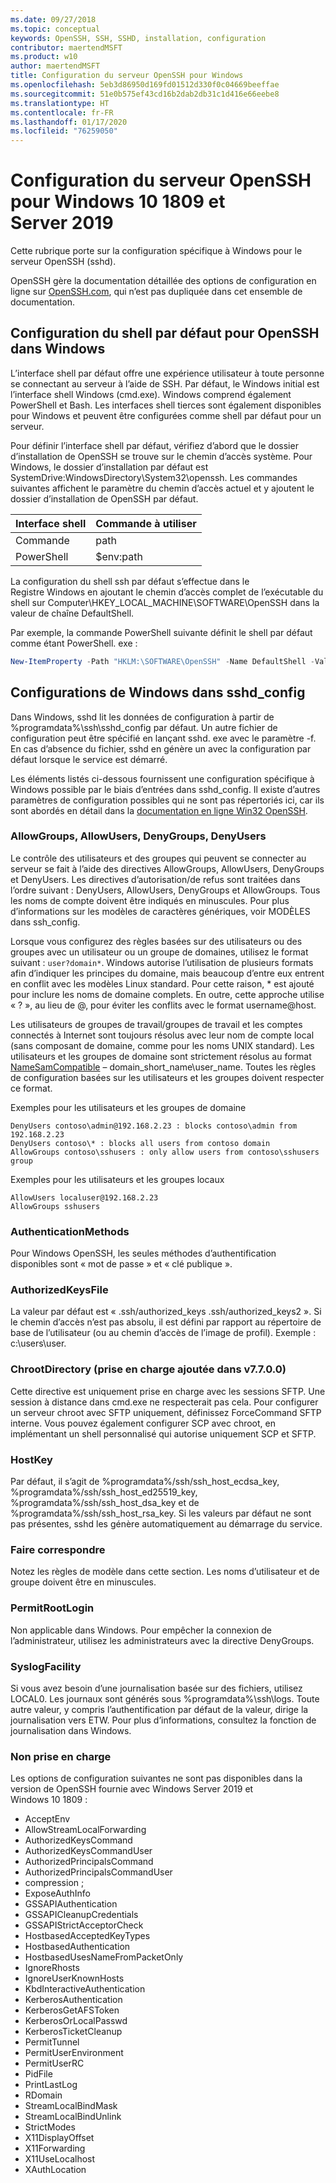```yaml
---
ms.date: 09/27/2018
ms.topic: conceptual
keywords: OpenSSH, SSH, SSHD, installation, configuration
contributor: maertendMSFT
ms.product: w10
author: maertendMSFT
title: Configuration du serveur OpenSSH pour Windows
ms.openlocfilehash: 5eb3d86950d169fd01512d330f0c04669beeffae
ms.sourcegitcommit: 51e0b575ef43cd16b2dab2db31c1d416e66eebe8
ms.translationtype: HT
ms.contentlocale: fr-FR
ms.lasthandoff: 01/17/2020
ms.locfileid: "76259050"
---
```

# <a name="openssh-server-configuration-for-windows-10-1809-and-server-2019"></a>Configuration du serveur OpenSSH pour Windows 10 1809 et Server 2019

Cette rubrique porte sur la configuration spécifique à Windows pour le serveur OpenSSH (sshd). 

OpenSSH gère la documentation détaillée des options de configuration en ligne sur [OpenSSH.com](https://www.openssh.com/manual.html), qui n’est pas dupliquée dans cet ensemble de documentation. 

## <a name="configuring-the-default-shell-for-openssh-in-windows"></a>Configuration du shell par défaut pour OpenSSH dans Windows

L’interface shell par défaut offre une expérience utilisateur à toute personne se connectant au serveur à l’aide de SSH. Par défaut, le Windows initial est l’interface shell Windows (cmd.exe). Windows comprend également PowerShell et Bash. Les interfaces shell tierces sont également disponibles pour Windows et peuvent être configurées comme shell par défaut pour un serveur.

Pour définir l’interface shell par défaut, vérifiez d’abord que le dossier d’installation de OpenSSH se trouve sur le chemin d’accès système. Pour Windows, le dossier d’installation par défaut est SystemDrive:WindowsDirectory\System32\openssh. Les commandes suivantes affichent le paramètre du chemin d’accès actuel et y ajoutent le dossier d’installation de OpenSSH par défaut. 

Interface shell | Commande à utiliser
------------- | -------------- 
Commande | path
PowerShell | $env:path

La configuration du shell ssh par défaut s’effectue dans le Registre Windows en ajoutant le chemin d’accès complet de l’exécutable du shell sur Computer\HKEY_LOCAL_MACHINE\SOFTWARE\OpenSSH dans la valeur de chaîne DefaultShell. 

Par exemple, la commande PowerShell suivante définit le shell par défaut comme étant PowerShell. exe :

```powershell
New-ItemProperty -Path "HKLM:\SOFTWARE\OpenSSH" -Name DefaultShell -Value "C:\Windows\System32\WindowsPowerShell\v1.0\powershell.exe" -PropertyType String -Force
```

## <a name="windows-configurations-in-sshd_config"></a>Configurations de Windows dans sshd_config 

Dans Windows, sshd lit les données de configuration à partir de %programdata%\ssh\sshd_config par défaut. Un autre fichier de configuration peut être spécifié en lançant sshd. exe avec le paramètre -f.
En cas d’absence du fichier, sshd en génère un avec la configuration par défaut lorsque le service est démarré.

Les éléments listés ci-dessous fournissent une configuration spécifique à Windows possible par le biais d’entrées dans sshd_config. Il existe d’autres paramètres de configuration possibles qui ne sont pas répertoriés ici, car ils sont abordés en détail dans la [documentation en ligne Win32 OpenSSH](https://github.com/powershell/win32-openssh/wiki). 


### <a name="allowgroups-allowusers-denygroups-denyusers"></a>AllowGroups, AllowUsers, DenyGroups, DenyUsers 

Le contrôle des utilisateurs et des groupes qui peuvent se connecter au serveur se fait à l’aide des directives AllowGroups, AllowUsers, DenyGroups et DenyUsers. Les directives d’autorisation/de refus sont traitées dans l’ordre suivant : DenyUsers, AllowUsers, DenyGroups et AllowGroups. Tous les noms de compte doivent être indiqués en minuscules. Pour plus d’informations sur les modèles de caractères génériques, voir MODÈLES dans ssh_config.

Lorsque vous configurez des règles basées sur des utilisateurs ou des groupes avec un utilisateur ou un groupe de domaines, utilisez le format suivant : ``` user?domain* ```.
Windows autorise l’utilisation de plusieurs formats afin d’indiquer les principes du domaine, mais beaucoup d’entre eux entrent en conflit avec les modèles Linux standard. Pour cette raison, * est ajouté pour inclure les noms de domaine complets. En outre, cette approche utilise « ? », au lieu de @, pour éviter les conflits avec le format username@host. 

Les utilisateurs de groupes de travail/groupes de travail et les comptes connectés à Internet sont toujours résolus avec leur nom de compte local (sans composant de domaine, comme pour les noms UNIX standard). Les utilisateurs et les groupes de domaine sont strictement résolus au format [NameSamCompatible](https://docs.microsoft.com/windows/desktop/api/secext/ne-secext-extended_name_format) – domain_short_name\user_name. Toutes les règles de configuration basées sur les utilisateurs et les groupes doivent respecter ce format.

Exemples pour les utilisateurs et les groupes de domaine 

```
DenyUsers contoso\admin@192.168.2.23 : blocks contoso\admin from 192.168.2.23
DenyUsers contoso\* : blocks all users from contoso domain
AllowGroups contoso\sshusers : only allow users from contoso\sshusers group
```

Exemples pour les utilisateurs et les groupes locaux 

```
AllowUsers localuser@192.168.2.23
AllowGroups sshusers
```

### <a name="authenticationmethods"></a>AuthenticationMethods 

Pour Windows OpenSSH, les seules méthodes d’authentification disponibles sont « mot de passe » et « clé publique ».

### <a name="authorizedkeysfile"></a>AuthorizedKeysFile 

La valeur par défaut est « .ssh/authorized_keys .ssh/authorized_keys2 ». Si le chemin d’accès n’est pas absolu, il est défini par rapport au répertoire de base de l’utilisateur (ou au chemin d’accès de l’image de profil). Exemple : c:\users\user.

### <a name="chrootdirectory-support-added-in-v7700"></a>ChrootDirectory (prise en charge ajoutée dans v7.7.0.0)

Cette directive est uniquement prise en charge avec les sessions SFTP. Une session à distance dans cmd.exe ne respecterait pas cela. Pour configurer un serveur chroot avec SFTP uniquement, définissez ForceCommand SFTP interne. Vous pouvez également configurer SCP avec chroot, en implémentant un shell personnalisé qui autorise uniquement SCP et SFTP.

### <a name="hostkey"></a>HostKey

Par défaut, il s’agit de %programdata%/ssh/ssh_host_ecdsa_key, %programdata%/ssh/ssh_host_ed25519_key, %programdata%/ssh/ssh_host_dsa_key et de %programdata%/ssh/ssh_host_rsa_key. Si les valeurs par défaut ne sont pas présentes, sshd les génère automatiquement au démarrage du service.

### <a name="match"></a>Faire correspondre

Notez les règles de modèle dans cette section. Les noms d’utilisateur et de groupe doivent être en minuscules.

### <a name="permitrootlogin"></a>PermitRootLogin

Non applicable dans Windows. Pour empêcher la connexion de l’administrateur, utilisez les administrateurs avec la directive DenyGroups.

### <a name="syslogfacility"></a>SyslogFacility

Si vous avez besoin d’une journalisation basée sur des fichiers, utilisez LOCAL0. Les journaux sont générés sous %programdata%\ssh\logs.
Toute autre valeur, y compris l’authentification par défaut de la valeur, dirige la journalisation vers ETW. Pour plus d’informations, consultez la fonction de journalisation dans Windows.

### <a name="not-supported"></a>Non prise en charge 

Les options de configuration suivantes ne sont pas disponibles dans la version de OpenSSH fournie avec Windows Server 2019 et Windows 10 1809 :

* AcceptEnv
* AllowStreamLocalForwarding
* AuthorizedKeysCommand
* AuthorizedKeysCommandUser
* AuthorizedPrincipalsCommand
* AuthorizedPrincipalsCommandUser
* compression ;
* ExposeAuthInfo
* GSSAPIAuthentication
* GSSAPICleanupCredentials
* GSSAPIStrictAcceptorCheck
* HostbasedAcceptedKeyTypes
* HostbasedAuthentication
* HostbasedUsesNameFromPacketOnly
* IgnoreRhosts
* IgnoreUserKnownHosts
* KbdInteractiveAuthentication
* KerberosAuthentication
* KerberosGetAFSToken
* KerberosOrLocalPasswd
* KerberosTicketCleanup
* PermitTunnel
* PermitUserEnvironment
* PermitUserRC
* PidFile
* PrintLastLog
* RDomain
* StreamLocalBindMask
* StreamLocalBindUnlink
* StrictModes
* X11DisplayOffset
* X11Forwarding
* X11UseLocalhost
* XAuthLocation

